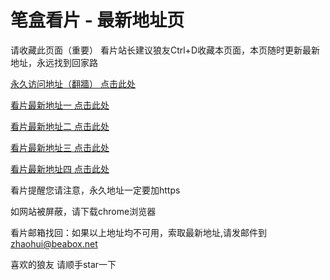 # 笔盒看片 - 最新地址页

请收藏此页面（重要）
看片站长建议狼友Ctrl+D收藏本页面，本页随时更新最新地址，永远找到回家路

[永久访问地址（翻牆） 点击此处](https://beabox.net/)

[看片最新地址一 点击此处](https://bht4y6g1j1x9.shop)

[看片最新地址二 点击此处](https://bhs1z2s7e8k6.shop)

[看片最新地址三 点击此处](https://bhz6t7k4o5c4.shop)

[看片最新地址四 点击此处](https://bhr9o8n5u3a9.shop)

看片提醒您请注意，永久地址一定要加https

如网站被屏蔽，请下载chrome浏览器

看片邮箱找回：如果以上地址均不可用，索取最新地址,请发邮件到 zhaohui@beabox.net

喜欢的狼友 请顺手star一下